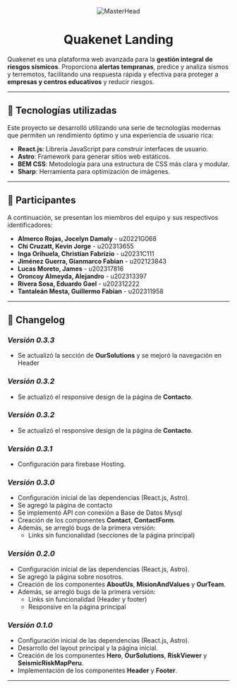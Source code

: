 <div align="center">
  <img src="https://i.imgur.com/qDjDCC8.png" alt="MasterHead" />
</div>

<div align="center">
  <h1>Quakenet Landing</h1>
</div>

Quakenet es una plataforma web avanzada para la **gestión integral de riesgos sísmicos**. Proporciona **alertas tempranas**, predice y analiza sismos y terremotos, facilitando una respuesta rápida y efectiva para proteger a **empresas y centros educativos** y reducir riesgos.

---

## 🚀 Tecnologías utilizadas

Este proyecto se desarrolló utilizando una serie de tecnologías modernas que permiten un rendimiento óptimo y una experiencia de usuario rica:

- **React.js**: Librería JavaScript para construir interfaces de usuario.
- **Astro**: Framework para generar sitios web estáticos.
- **BEM CSS**: Metodología para una estructura de CSS más clara y modular.
- **Sharp**: Herramienta para optimización de imágenes.

---

## 👥 Participantes

A continuación, se presentan los miembros del equipo y sus respectivos identificadores:

- **Almerco Rojas, Jocelyn Damaly** - u20221G068
- **Chi Cruzatt, Kevin Jorge** - u202313655
- **Inga Orihuela, Christian Fabrizio** - u20231C111
- **Jiménez Guerra, Gianmarco Fabian** - u202123843
- **Lucas Moreto, James** - u202317816
- **Oroncoy Almeyda, Alejandro** - u202313397
- **Rivera Sosa, Eduardo Gael** - u202312222
- **Tantaleán Mesta, Guillermo Fabian** - u202311958

---

## 📜 Changelog

### _Versión 0.3.3_
- Se actualizó la sección de **OurSolutions** y se mejoró la navegación en Header

### _Versión 0.3.2_
- Se actualizó el responsive design de la página de **Contacto**.
### _Versión 0.3.2_
- Se actualizó el responsive design de la página de **Contacto**.

### _Versión 0.3.1_
- Configuración para firebase Hosting.

### _Versión 0.3.0_
- Configuración inicial de las dependencias (React.js, Astro).
- Se agregó la página de contacto
- Se implementó API con conexión a Base de Datos Mysql
- Creación de los componentes **Contact**, **ContactForm**.
- Además, se arregló bugs de la primera versión:
  * Links sin funcionalidad (secciones de la página principal)


### _Versión 0.2.0_
- Configuración inicial de las dependencias (React.js, Astro).
- Se agregó la página sobre nosotros.
- Creación de los componentes **AboutUs**, **MisionAndValues** y **OurTeam**.
- Además, se arregló bugs de la primera versión:
  * Links sin funcionalidad (Header y footer)
  * Responsive en la página principal


### _Versión 0.1.0_
- Configuración inicial de las dependencias (React.js, Astro).
- Desarrollo del layout principal y la página inicial.
- Creación de los componentes **Hero**, **OurSolutions**, **RiskViewer** y **SeismicRiskMapPeru**.
- Implementación de los componentes **Header** y **Footer**.

---
